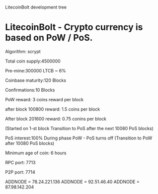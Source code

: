 LitecoinBolt development tree

LitecoinBolt - Crypto currency is based on PoW / PoS.
===========================

Algorithm: scrypt

Total coin supply:4500000

Pre-mine:300000 LTCB ~ 6% 

Coinbase maturity:120 Blocks

Confirmations:10 Blocks

PoW reward: 3 coins reward per block

after block 100800 reward: 1.5 coins per block

After block 201600 reward: 0.75 conins per block

(Started on 1-st block
Transition to PoS after the next 10080 PoS blocks)

PoS interest:100%
During phase PoW - PoS turns off
(Transition to PoW after 10080 PoS blocks)

Minimum age of coin: 6 hours

RPC port: 7713

P2P port: 7714



ADDNODE = 78.24.221.136
ADDNODE = 92.51.46.40
ADDNODE = 87.98.142.204
